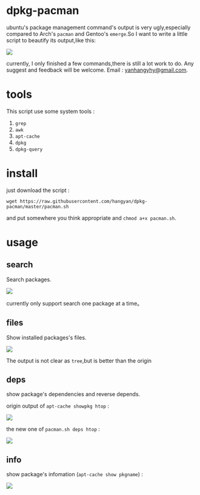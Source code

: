 # dpkg-pacman

ubuntu's package management command's output is very ugly,especially compared to 
Arch's `pacman` and Gentoo's `emerge`.So I want to write a little script to beautify its
output,like this:

![](https://raw.github.com/hangyan/dpkg-pacman/master/images/compare.png)


currently, I only finished a few commands,there is still a lot work to do. Any
suggest and feedback will be welcome. Email :
[yanhangyhy@gmail.com](mailto:yanhangyhy@gmail.com).

# tools

This script use some system tools :

1. `grep`
2. `awk` 
3. `apt-cache`
4. `dpkg`
5. `dpkg-query`



# install

just download the script :

    wget https://raw.githubusercontent.com/hangyan/dpkg-pacman/master/pacman.sh

and put somewhere you think appropriate and `chmod a+x pacman.sh`.


# usage

## search

Search packages.

![](https://raw.github.com/hangyan/dpkg-pacman/master/images/search.png)

currently only support search one package at a time。


## files

Show installed packages's files.

![](https://raw.github.com/hangyan/dpkg-pacman/master/images/files.png)

The output is not clear as `tree`,but is better than the origin


## deps

show package's dependencies and reverse depends.

origin output of `apt-cache showpkg htop` :

![](https://raw.github.com/hangyan/dpkg-pacman/master/images/origin-deps.png)

the new one of `pacman.sh deps htop` :

![](https://raw.github.com/hangyan/dpkg-pacman/master/images/deps.png)



## info

show package's infomation (`apt-cache show pkgname`) :

![](https://raw.github.com/hangyan/dpkg-pacman/master/images/info.png)


